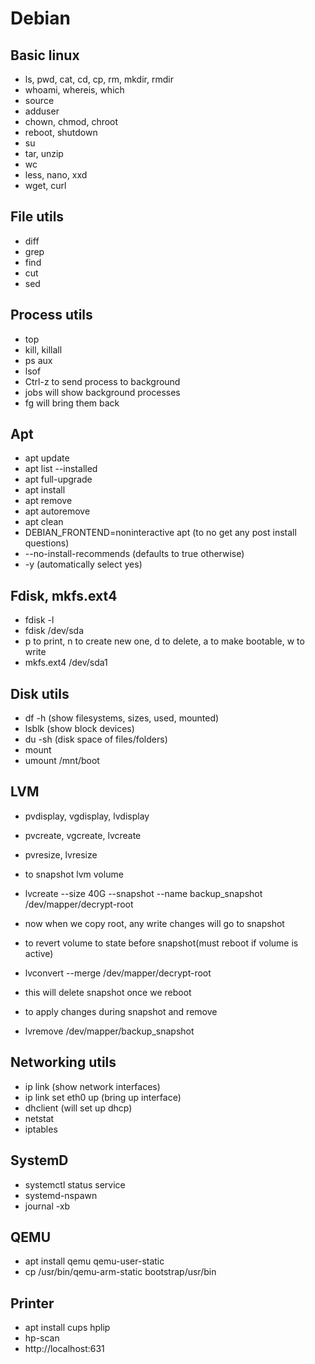 # Debian

## Basic linux
* ls, pwd, cat, cd, cp, rm, mkdir, rmdir
* whoami, whereis, which
* source
* adduser
* chown, chmod, chroot
* reboot, shutdown
* su
* tar, unzip
* wc
* less, nano, xxd
* wget, curl

## File utils
* diff
* grep
* find
* cut
* sed

## Process utils
* top
* kill, killall
* ps aux
* lsof
* Ctrl-z to send process to background
* jobs will show background processes
* fg will bring them back

## Apt
* apt update
* apt list --installed
* apt full-upgrade
* apt install
* apt remove
* apt autoremove
* apt clean
* DEBIAN_FRONTEND=noninteractive apt (to no get any post install questions)
* --no-install-recommends (defaults to true otherwise)
* -y (automatically select yes)

## Fdisk, mkfs.ext4
* fdisk -l
* fdisk /dev/sda
* p to print, n to create new one, d to delete, a to make bootable, w to write
* mkfs.ext4 /dev/sda1

## Disk utils
* df -h (show filesystems, sizes, used, mounted)
* lsblk (show block devices)
* du -sh (disk space of files/folders)
* mount
* umount /mnt/boot

## LVM
* pvdisplay, vgdisplay, lvdisplay
* pvcreate, vgcreate, lvcreate
* pvresize, lvresize
* to snapshot lvm volume
* lvcreate --size 40G --snapshot --name backup_snapshot /dev/mapper/decrypt-root
* now when we copy root, any write changes will go to snapshot

* to revert volume to state before snapshot(must reboot if volume is active)
* lvconvert --merge /dev/mapper/decrypt-root
* this will delete snapshot once we reboot

* to apply changes during snapshot and remove
* lvremove /dev/mapper/backup_snapshot

## Networking utils
* ip link (show network interfaces)
* ip link set eth0 up (bring up interface)
* dhclient (will set up dhcp)
* netstat
* iptables

## SystemD
* systemctl status service
* systemd-nspawn
* journal -xb

## QEMU
* apt install qemu qemu-user-static
* cp /usr/bin/qemu-arm-static bootstrap/usr/bin

## Printer
* apt install cups hplip 
* hp-scan
* http://localhost:631

